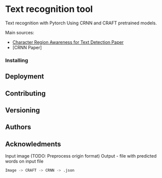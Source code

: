 # Text recognition tool

Text recognition with Pytorch Using CRNN and CRAFT 
pretrained models. 




Main sources:

- [Character Region Awareness for Text Detection Paper](https://arxiv.org/pdf/1904.01941.pdf)
- [CRNN Paper]


### Installing 


## Deployment


## Contributing


## Versioning


## Authors


## Acknowledments 

Input image (TODO: Preprocess origin format)
Output - file with predicted words  on input file


```python
Image -> CRAFT -> CRNN -> .json

```
